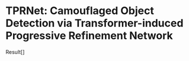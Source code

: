 # TPRNet: Camouflaged Object Detection via Transformer-induced Progressive Refinement Network
Result[]
